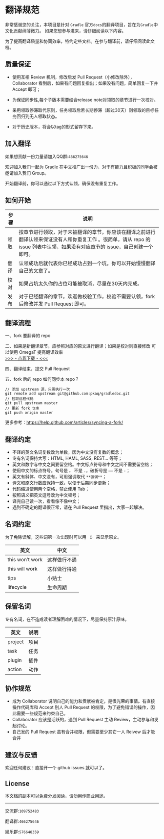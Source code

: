 翻译规范
=======

非常感谢您的关注，本项目是针对	`Gradle` 官方`docs`的翻译项目，旨在为`Gradle`中文化贡献绵薄微力。
如果您想参与进来，请仔细阅读以下内容。

为了提高翻译质量和协同效率，特约定些文档。在参与翻译前，请仔细阅读此文档。

## 质量保证

* 使用互相 Review 机制，修改后发 Pull Request（小修改除外），Collaborator 看到后，如果有问题回复指出；如果没有问题，简单回复一下并 Accept 即可；

* 为保证同步性,每个子版本需要结合release note对领取的章节进行一次校对。

* 采用领取停滞取代原则，任务领取后若长期停滞（超过30天）则领取的目标任务回归到无人领取状态。

* 对于历史版本，将会以tag的形式留存下来。 


## 加入翻译

如果想贡献一份力量请加入QQ群:`466275646`

欢迎加入我们一起为 Gradle 在中文推广出一份力，对于有能力且积极的同学会被邀请加入我们 Group。

开始翻译前，你可以通过以下方式认领，确保没有重复工作。

## 如何开始

| 步骤 | 说明 |
|--------|--------|
|领取 | 按章节进行领取，对于未被翻译的章节，你应该在翻译之前进行翻译认领来保证没有人和你重复工作 。很简单，请从 repo 的 issue 列表中认领，如果没有对应章节的 issue，自己创建一个即可。|
|翻译|认领成功后就代表你已经成功占到一个坑，你可以开始慢慢翻译自己的文章了。|
|校对 | 如果占坑太久你的占位可能被取消，尽量在30天内完成。|
|发布 |对于已经翻译的章节，欢迎做校验工作，校验不需要认领，fork 后修改并发 Pull Request 即可。|

## 翻译流程

一、fork 要翻译的 repo

二、如果是新翻译章节，应参照对应的原文进行翻译；如果是校对则直接修改
   可以使用 OmegaT 提高翻译效率    
   [ >>> - 点我下载 - <<< ](https://superb-dca2.dl.sourceforge.net/project/omegat/OmegaT%20-%20Latest/OmegaT%204.0.1/OmegaT_4.0.1_Beta_Windows_without_JRE.exe)

四、翻译结束，提交 Pull Request

五、fork 后的 repo 如何同步本 repo？

```
// 添加 upstream 源，只需执行一次
git remote add upstream git@github.com:pkaq/gradledoc.git
// 拉取远程代码
git pull upstream master
// 更新 fork 仓库
git push origin master
```

更多参考：https://help.github.com/articles/syncing-a-fork/


## 翻译约定

* 不译的英文名词复数改为单数，因为中文没有复数的概念；
* 专有名词保持大写：HTML, HAML, SASS, REST... 等等；
* 英文和数字与中文之间要留空格。中文标点符号和中文之间不需要留空格；
* 使用中文的标点符号。句号是 `。` 不是 `.`，破折号是 `——` 不是 `-`；
* 英文有斜体、中文没有，可用强调取代 `**强调**`；
* 译文和原文行数应保持一致，以便于后期同步更新；
* 代码缩进使用两个空格，禁止使用 Tab；
* 按照语义把英文逗号改为中文顿号；
* 译完自己读一次，看看像不像中文；
* 遇到不确定的翻译很正常，请在 Pull Request 里指出，大家一起解决。

## 名词约定

为了免除误解，这些词第一次出现时可以用 `（）` 来显示原文。

英文         | 中文
------------ | -------------
this won’t work | 这样做行不通
this will work | 这样做行得通
tips | 小贴士 
lifecycle | 生命周期

## 保留名词

专有名词，在不造成读者理解困难的情况下，尽量保持原汁原味。

英文  | 说明
----- | ------
project | 项目
task | 任务
plugin | 插件
action | 动作

## 协作规范

* 成为 Collaborator 说明自己的能力和贡献被肯定，是很光荣的事情。有直接操作代码库和 Accept 别人 Pull Request 的权限，为了避免错误的操作，因此需要一些规范来约束自己。
* Collaborator 应该是活跃的，遇到 Pull Request 主动 Review，主动参与和发起讨论。
* 自己发的 Pull Request 虽有合并权限，但需要至少其它一人 Reivew 后才能合并



## 建议与反馈

欢迎任何建议！直接开一个 github issues 就可以了。

## License

本文档的副本可以免费分发阅读，请勿用作商业用途。


---

交流群:`109752483`

翻译群:`466275646`

娱乐群:`576648359`